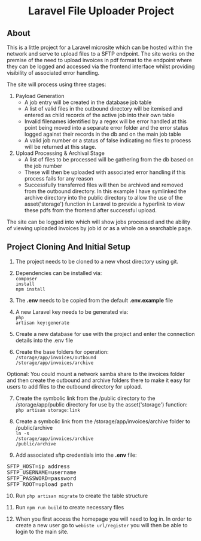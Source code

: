 <h1 align="center">Laravel File Uploader Project</h1>

## About

This is a little project for a Laravel microsite which can be hosted within the network and serve to upload files to a SFTP endpoint. The site works on the premise of the need to upload invoices in pdf format to the endpoint where they can be logged and accessed via the frontend interface whilst providing visibility of associated error handling.

The site will process using three stages:

1. Payload Generation
   - A job entry will be created in the database job table
   - A list of valid files in the outbound directory will be itemised and entered as child records of the active job into their own table
   - Invalid filenames identified by a regex will be error handled at this point being moved into a separate error folder and the error status logged against their records in the db and on the main job table
   - A valid job number or a status of false indicating no files to process will be returned at this stage.
2. Upload Processing & Archival Stage
   - A list of files to be processed will be gathering from the db based on the job number
   - These will then be uploaded with associated error handling if this process fails for any reason
   - Successfully transferred files will then be archived and removed from the outbound directory. In this example I have symlinked the archive directory into the public directory to allow the use of the asset('storage') function in Laravel to provide a hyperlink to view these pdfs from the frontend after successful upload.

The site can be logged into which will show jobs processed and the ability of viewing uploaded invoices by job id or as a whole on a searchable page. 

## Project Cloning And Initial Setup

1. The project needs to be cloned to a new vhost directory using git.

2. Dependencies can be installed via:
     <br><code>composer install</code>
     <br><code>npm install</code>

3. The <strong>.env</strong> needs to be copied from the default <strong>.env.example</strong> file

4. A new Laravel key needs to be generated via: 
<br><code>php artisan key:generate</code>

5. Create a new database for use with the project and enter the connection details into the .env file

6. Create the base folders for operation:
<br><code>/storage/app/invoices/outbound</code>
<br><code>/storage/app/invoices/archive</code>

<italic>Optional:
You could mount a network samba share to the invoices folder and then create the outbound and archive folders there to make it easy for users to add files to the outbound directory for upload.</italic>

7. Create the symbolic link from the /public directory to the /storage/app/public directory for use by the asset('storage') function:
<br><code>php artisan storage:link</code>

8. Create a symbolic link from the /storage/app/invoices/archive folder to /public/archive
<br><code>ln -s <full path to vhost>/storage/app/invoices/archive <full path to vhost>/public/archive</code>

9. Add associated sftp credentials into the <strong>.env</strong> file:
<pre>SFTP_HOST=ip address
SFTP_USERNAME=username
SFTP_PASSWORD=password
SFTP_ROOT=upload path</pre>

10. Run <code>php artisan migrate</code> to create the table structure

11. Run <code>npm run build</code> to create necessary files

12. When you first access the homepage you will need to log in. In order to create a new user go to <code>webiste url/register</code> you will then be able to login to the main site.  
